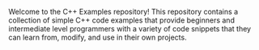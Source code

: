 Welcome to the C++ Examples repository! This repository contains a collection of simple C++ code examples that provide beginners and intermediate level programmers with a variety of code snippets that they can learn from, modify, and use in their own projects.
